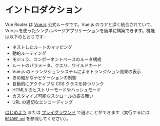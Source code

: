 # イントロダクション

Vue Router は [Vue.js](http://v3.vuejs.org) 公式ルータです。Vue.js のコアと深く統合されていて、Vue.js を使ったシングルページアプリケーションを簡単に構築できます。機能は以下のとおりです:

- ネストしたルートのマッピング
- 動的ルーティング
- モジュラ、コンポーネントベースのルータ構成
- ルートのパラメータ、クエリ、ワイルドカード
- Vue.js のトランジションシステムによるトランジション効果の表示
- きめ細かなナビゲーションの制御
- 自動的にアクティブな CSS クラスを持つリンク
- HTML5 のヒストリーモードやハッシュモード
- カスタマイズ可能なスクロールの振る舞い
- URL の適切なエンコーディング

[はじめよう](./guide/) または [プレイグラウンド](https://github.com/vuejs/vue-router-next/tree/master/playground) で遊ぶことができます（実行するには [`README.md`](https://github.com/vuejs/vue-router-next) を参照してください）。

<HomeSponsors />

<script setup>
import HomeSponsors from '../.vitepress/components/HomeSponsors.vue'
</script>
